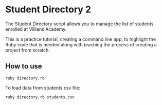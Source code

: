 # Student Directory 2 #

The Student Directory script allows you to manage the list of students enrolled at
Villians Academy.

This is a practice tutorial, creating a command line app,
to highlight the Ruby code that is needed along with teaching the process
of creating a project from scratch.

## How to use ##

```shell
ruby directory.rb 
```

To load data from students.csv file:

```shell
ruby directory.rb students.csv
````